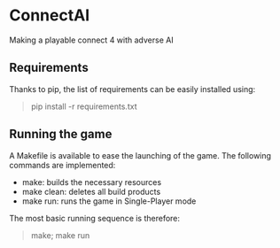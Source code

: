 # ConnectAI
Making a playable connect 4 with adverse AI

## Requirements

Thanks to pip, the list of requirements can be easily installed using:
> pip install -r requirements.txt

## Running the game

A Makefile is available to ease the launching of the game. 
The following commands are implemented:
 - make: builds the necessary resources
 - make clean: deletes all build products
 - make run: runs the game in Single-Player mode

The most basic running sequence is therefore:
> make; make run